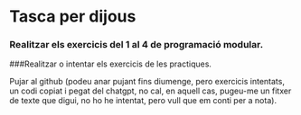 # Tasca per dijous

### Realitzar els exercicis del 1 al 4 de programació modular.
###Realitzar o intentar els exercicis de les practiques.

Pujar al github (podeu anar pujant fins diumenge, pero exercicis intentats, un codi copiat i pegat del chatgpt, no cal, en aquell cas, pugeu-me un fitxer de texte que digui, no ho he intentat, pero vull que em conti per a nota).
